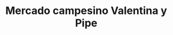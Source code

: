 ---
title: "Mercado campesino Valentina y Pipe"
url: /velez/mercado-campesino-valentina-y-pipe/
shop: Gemüse & Obst
---